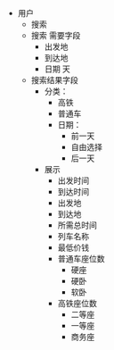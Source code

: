 - 用户
    - 搜索 
    - 搜索 需要字段
      - 出发地
      - 到达地
      - 日期 天
    - 搜索结果字段
      - 分类：
          - 高铁
          - 普通车
          - 日期：
              - 前一天
              - 自由选择
              - 后一天
      - 展示
          - 出发时间
          - 到达时间
          - 出发地
          - 到达地
          - 所需总时间
          - 列车名称
          - 最低价钱
          - 普通车座位数
              - 硬座
              - 硬卧
              - 软卧
          - 高铁座位数
              - 二等座
              - 一等座
              - 商务座
